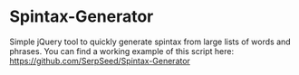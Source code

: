 # Spintax-Generator
Simple jQuery tool to quickly generate spintax from large lists of words and phrases. You can find a working example of this script here: https://github.com/SerpSeed/Spintax-Generator
